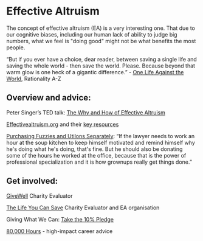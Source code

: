 # Effective Altruism
The concept of effective altruism (EA) is a very interesting one. That due to our cognitive biases, 
including our human lack of ability to judge big numbers, what we feel is "doing good" might not be what benefits the most people. 

“But if you ever have a choice, dear reader, between saving a single life and saving the whole world - then save the world. Please. Because beyond that warm glow is one heck of a gigantic difference.” - [One Life Against the World](https://www.lesswrong.com/posts/xiHy3kFni8nsxfdcP/one-life-against-the-world), Rationality A-Z

## Overview and advice:

Peter Singer’s TED talk: [The Why and How of Effective Altruism](https://www.ted.com/talks/peter_singer_the_why_and_how_of_effective_altruism)

[Effectivealtruism.org](https://www.effectivealtruism.org/) and their [key resources](https://www.effectivealtruism.org/resources/#key-ideas)

[Purchasing Fuzzies and Utilons Separately](https://www.lesserwrong.com/posts/3p3CYauiX8oLjmwRF/purchase-fuzzies-and-utilons-separately): 
“If the lawyer needs to work an hour at the soup kitchen to keep himself motivated and remind himself why he's doing what he's doing, that's fine.  But he should also be donating some of the hours he worked at the office, because that is the power of professional specialization and it is how grownups really get things done.”

## Get involved:

[GiveWell](https://www.givewell.org/) Charity Evaluator

[The Life You Can Save](https://www.thelifeyoucansave.org/) Charity Evaluator and EA organisation

Giving What We Can: [Take the 10% Pledge](https://www.givingwhatwecan.org/pledge/)

[80,000 Hours](https://80000hours.org/) - high-impact career advice


